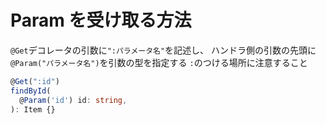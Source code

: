 # Param を受け取る方法

`@Get`デコレータの引数に`":パラメータ名"`を記述し、
ハンドラ側の引数の先頭に`@Param("パラメータ名")`を引数の型を指定する
`:`のつける場所に注意すること

```ts:items.controler.ts
@Get(":id")
findById(
  @Param('id') id: string,
): Item {}
```
